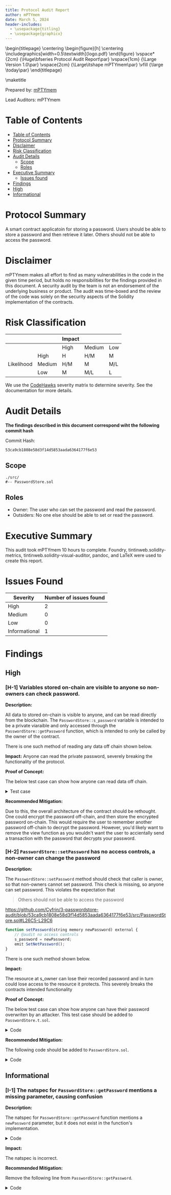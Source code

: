 ```yaml
---
title: Protocol Audit Report
author: mPTYmem
date: March 5, 2024
header-includes:
  - \usepackage{titling}
  - \usepackage{graphicx}
---
```


\begin{titlepage}
    \centering
    \begin{figure}[h]
        \centering
        \includegraphics[width=0.5\textwidth]{logo.pdf}
    \end{figure}
    \vspace*{2cm}
    {\Huge\bfseries Protocol Audit Report\par}
    \vspace{1cm}
    {\Large Version 1.0\par}
    \vspace{2cm}
    {\Large\itshape mPTYmem\par}
    \vfill
    {\large \today\par}
\end{titlepage}

\maketitle

<!-- Your report starts here! -->

Prepared by: [mPTYmem](https://github.com/branjwong)

Lead Auditors: mPTYmem

# Table of Contents
- [Table of Contents](#table-of-contents)
- [Protocol Summary](#protocol-summary)
- [Disclaimer](#disclaimer)
- [Risk Classification](#risk-classification)
- [Audit Details](#audit-details)
  - [Scope](#scope)
  - [Roles](#roles)
- [Executive Summary](#executive-summary)
  - [Issues found](#issues-found)
- [Findings](#findings)
- [High](#high)
- [Informational](#informational)

# Protocol Summary

A smart contract applicatoin for storing a password. Users should be able to store a password and then retrieve it later. Others should not be able to access the password.

# Disclaimer

mPTYmem makes all effort to find as many vulnerabilities in the code in the given time period, but holds no responsibilities for the findings provided in this document. A security audit by the team is not an endorsement of the underlying business or product. The audit was time-boxed and the review of the code was solely on the security aspects of the Solidity implementation of the contracts.

# Risk Classification

|            |        | Impact |        |     |
|------------|--------|--------|--------|-----|
|            |        | High   | Medium | Low |
|            | High   | H      | H/M    | M   |
| Likelihood | Medium | H/M    | M      | M/L |
|            | Low    | M      | M/L    | L   |

We use the [CodeHawks](https://docs.codehawks.com/hawks-auditors/how-to-evaluate-a-finding-severity) severity matrix to determine severity. See the documentation for more details.

# Audit Details

**The findings described in this document correspond wiht the following commit hash**

Commit Hash:
```
53ca9cb1808e58d3f14d5853aada6364177f6e53
```

## Scope

```
./src/
#-- PasswordStore.sol
```

## Roles

- Owner: The user who can set the password and read the password.
- Outsiders: No one else should be able to set or read the password.

# Executive Summary

This audit took mPTYmem 10 hours to complete. Foundry, tintinweb.solidity-metrics, tintinweb.solidity-visual-auditor, pandoc, and LaTeX were used to create this report.

# Issues Found

| Severity      | Number of issues found |
|---------------|------------------------|
| High          | 2                      |
| Medium        | 0                      |
| Low           | 0                      |
| Informational | 1                      |

# Findings

## High

### [H-1] Variables stored on-chain are visible to anyone so non-owners can check password.

**Description:**

All data to stored on-chain is visible to anyone, and can be read directly from the blockchain. The `PasswordStore::s_password` variable is intended to be a private viaraible and only accessed through the `PasswordStore::getPassword` function, which is intended to only be called by the owner of the contract.

There is one such method of reading any data off chain shown below.

**Impact:** Anyone can read the private password, severely breaking the functionality of the protocol.

**Proof of Concept:**

The below test case can show how anyone can read data off chain.

<details>

<summary>Test case</summary>

1. Create a locally running chain
```bash
make anvil
```

2. Deploy the contract to the chain
```bash
make deploy
```

3. Run the storage tool.

We use `1` because this is the storage slot that correlates to `PasswordStore::s_password`.
```bash
cast storage <ADDRESS_HERE> --rpc-url http://127.0.0.1:8545
```

You'll get an output of `0x6d7950617373776f726400000000000000000000000000000000000000000014`.

4. You can parse that hex to a string with
```bash
cast
parse-bytes32-string 0x6d7950617373776f72640000000000
0000000000000000000000000000000014
```

and you'll get an output of
```bash
myPassword
```

</details>

**Recommended Mitigation:**

Due to this, the overall architecture of the contract should be rethought. One could encrypt the password off-chain, and then store the encrypted password on-chain. This would require the user to remember another password off-chain to decrypt the password. However, you'd likely want to remove the view function as you wouldn't want the user to accientally send a transaction with the password that decrypts your password.

### [H-2] `PasswordStore::setPassword` has no access controls, a non-owner can change the password

**Description:**

The `PasswordStore::setPassword` method should check that caller is owner, so that non-owners cannot set password. This check is missing, so anyone can set password. This violates the expectation that

> Others should not be able to access the password

https://github.com/Cyfrin/3-passwordstore-audit/blob/53ca9cb1808e58d3f14d5853aada6364177f6e53/src/PasswordStore.sol#L26C5-L29C6

```javascript
function setPassword(string memory newPassword) external {
    // @audit no access controls
    s_password = newPassword;
    emit SetNetPassword();
}
```

There is one such method shown below.

**Impact:**

The resource at s_owner can lose their recorded password and in turn could lose access to the resource it protects. This severely breaks the contracts intended functionality

**Proof of Concept:**

The below test case can show how anyone can have their password overwriten by an attacker. This test case should be added to `PasswordStore.t.sol`.

<details>

<summary>Code</summary>

```javascript
function test_review_non_owner_can_set_password(address attacker) public {
    vm.assume(attacker != owner);
    vm.prank(attacker);
    string memory expectedPassword = "attackPassword";
    passwordStore.setPassword(expectedPassword);

    vm.prank(owner);
    string memory actualPassword = passwordStore.getPassword();
    assertEq(actualPassword, expectedPassword);
}
```

</details>

**Recommended Mitigation:**

The following code should be added to `PasswordStore.sol`.

<details>

<summary>Code</summary>

```diff
function setPassword(string memory newPassword) external {
+   if (msg.sender != s_owner) {
+       revert PasswordStore__NotOwner();
+   }
    s_password = newPassword;
    emit SetNetPassword();
}
```

</details>

## Informational

### [I-1] The natspec for `PasswordStore::getPassword` mentions a missing parameter, causing confusion

**Description:**

The natspec for `PasswordStore::getPassword` function mentions a `newPassword` parameter, but it does not exist in the function's implementation.

<details>

<summary>Code</summary>

```javascript
/*
  * @notice This allows only the owner to retrieve the password.
  * @param newPassword The new password to set.
  */
function getPassword() external view returns (string memory) {
    if (msg.sender != s_owner) {
        revert PasswordStore__NotOwner();
    }
    return s_password;
}
```

</details>


**Impact:**

The natspec is incorrect.

**Recommended Mitigation:**

Remove the following line from `PasswordStore::getPassword`.

<details>

<summary>Code</summary>

```diff
/*
  * @notice This allows only the owner to retrieve the password.
- * @param newPassword The new password to set.
  */
function getPassword() external view returns (string memory) {
    if (msg.sender != s_owner) {
        revert PasswordStore__NotOwner();
    }
    return s_password;
}
```

</details>

